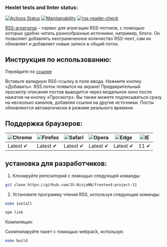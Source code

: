 ### Hexlet tests and linter status:

[![Actions Status](https://github.com/JS-NinjaNN/frontend-project-11/workflows/hexlet-check/badge.svg)](https://github.com/JS-NinjaNN/frontend-project-11/actions)
[![Maintainability](https://api.codeclimate.com/v1/badges/a091e9ce8a500ceb7ea1/maintainability)](https://codeclimate.com/github/JS-NinjaNN/frontend-project-11/maintainability)
[![rss-reader-check](https://github.com/JS-NinjaNN/frontend-project-11/actions/workflows/rssreader-check.yml/badge.svg)](https://github.com/JS-NinjaNN/frontend-project-11/actions/workflows/rssreader-check.yml)

[RSS-агрегатор](https://rss-reader-liard.vercel.app/) – сервис для агрегации RSS-потоков, с помощью которых удобно читать разнообразные источники, например, блоги. Он позволяет добавлять неограниченное количество RSS-лент, сам их обновляет и добавляет новые записи в общий поток.

## Инструкция по использованию:

Перейдите по [ссылке](https://rss-reader-liard.vercel.app/)

Вставьте валидную RSS-ссылку в поле ввода. Нажмите кнопку «Добавить». RSS поток появится на экране!
Предварительный просмотр описания постов выводится через модальное окно после нажатия на кнопку «Просмотр».
Вы также можете подписываться сразу на несколько каналов, добавляя ссылки на другие источники.
Посты обновляются автоматически в режиме реального времени. 

## Поддержка браузеров:

![Chrome](https://raw.githubusercontent.com/alrra/browser-logos/main/src/chrome/chrome_48x48.png) | ![Firefox](https://raw.githubusercontent.com/alrra/browser-logos/main/src/firefox/firefox_48x48.png) | ![Safari](https://raw.githubusercontent.com/alrra/browser-logos/main/src/safari/safari_48x48.png) | ![Opera](https://raw.githubusercontent.com/alrra/browser-logos/main/src/opera/opera_48x48.png) | ![Edge](https://raw.githubusercontent.com/alrra/browser-logos/main/src/edge/edge_48x48.png) | ![IE](https://raw.githubusercontent.com/alrra/browser-logos/master/src/archive/internet-explorer_9-11/internet-explorer_9-11_48x48.png) |
--- | --- | --- | --- | --- | --- |
Latest ✔ | Latest ✔ | Latest ✔ | Latest ✔ | Latest ✔ | 11 ✔ |

## установка для разработчиков:
1. Клонируйте репозиторий с помощью следующей команды:
```sh 
git clone https://github.com/JS-NinjaNN/frontend-project-11
```

2. Установите программу чтения RSS, используя следующие команды:

```sh
make install
```

```sh
npm link
```
Компиляция:

Скомпилируйте пакет с помощью webpack, используя:

```sh
make build
```

